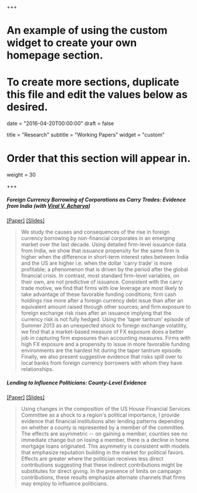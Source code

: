 +++
# An example of using the custom widget to create your own homepage section.
# To create more sections, duplicate this file and edit the values below as desired.

date = "2016-04-20T00:00:00"
draft = false

title = "Research"
subtitle = "Working Papers"
widget = "custom"

# Order that this section will appear in.
weight = 30

+++

##### Foreign Currency Borrowing of Corporations as Carry Trades: Evidence from India (with [Viral V. Acharya](http://pages.stern.nyu.edu/~sternfin/vacharya/))

<a href="/pdf/ECBCarryTrade_Paper.pdf" target="_blank">[Paper]</a>  <a href="/pdf/ECBCarryTrade_Slides.pdf" target="_blank">[Slides]</a>

 > We study the causes and consequences of the rise in foreign currency borrowing by non-financial corporates in an emerging market over the last decade. Using detailed firm-level issuance data from India, we show that issuance propensity for the same firm is higher when the difference in short-term interest rates between India and the US are higher i.e. when the dollar 'carry trade' is more profitable; a phenomenon that is driven by the period after the global financial crisis. In contrast, most standard firm-level variables, on their own, are not predictive of issuance. Consistent with the carry trade motive, we find that firms with low leverage are most likely to take advantage of these favorable funding conditions; firm cash holdings rise more after a foreign currency debt issue than after an equivalent amount raised through other sources; and firm exposure to foreign exchange risk rises after an issuance implying that the currency risk is not fully hedged. Using the 'taper tantrum' episode of Summer 2013 as an unexpected shock to foreign exchange volatility, we find that a market-based measure of FX exposure does a better job in capturing firm exposures than accounting measures. Firms with high FX exposure and a propensity to issue in more favorable funding environments are the hardest hit during the taper tantrum episode. Finally, we also present suggestive evidence that risks spill over to local banks from foreign currency borrowers with whom they have relationships.

##### Lending to Influence Politicians: County-Level Evidence 

<a href="/pdf/PoliticalLending_Paper.pdf" target="_blank">[Paper]</a>  <a href="/pdf/PoliticalLending_Slides.pdf" target="_blank">[Slides]</a>

 > Using changes in the composition of the US House Financial Services Committee as a shock to a region's political importance, I provide evidence that financial institutions alter lending patterns depending on whether a county is represented by a member of the committee. The effects are asymmetric -- on gaining a member, counties see no immediate change but on losing a member, there is a decline in home mortgage loans originated. This asymmetry is consistent with models that emphasize reputation building in the market for political favors. Effects are greater where the politician receives less direct contributions suggesting that these indirect contributions might be substitutes for direct giving.  In the presence of limits on campaign contributions, these results emphasize alternate channels that firms may employ to influence politicians.

